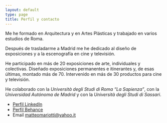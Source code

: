 ```yaml
---
layout: default
type: page
title: Perfil y contacto
---
```


Me he formado en Arquitectura y en Artes Plásticas y trabajado en varios estudios de Roma.

Después de trasladarme a Madrid me he dedicado al diseño de exposiciones y a la escenografía en cine y televisión.

He participado en más de 20 exposiciones de arte, individuales y colectivas. Diseñado exposiciones permanentes e itinerantes y, de esas últimas, montado más de 70. Intervenido en más de 30 productos para cine y televisión.

He colaborado con la *Università degli Studi di Roma “La Sapienza”*, con la *Universidad Autónoma de Madrid* y con la *Università degli Studi di Sassari*.

- [Perfil LinkedIn](http://www.linkedin.com/in/matteomariotti)
- [Perfil Behance](https://www.behance.net/matteomariotti)
- Email <matteomariotti@yahoo.it>
